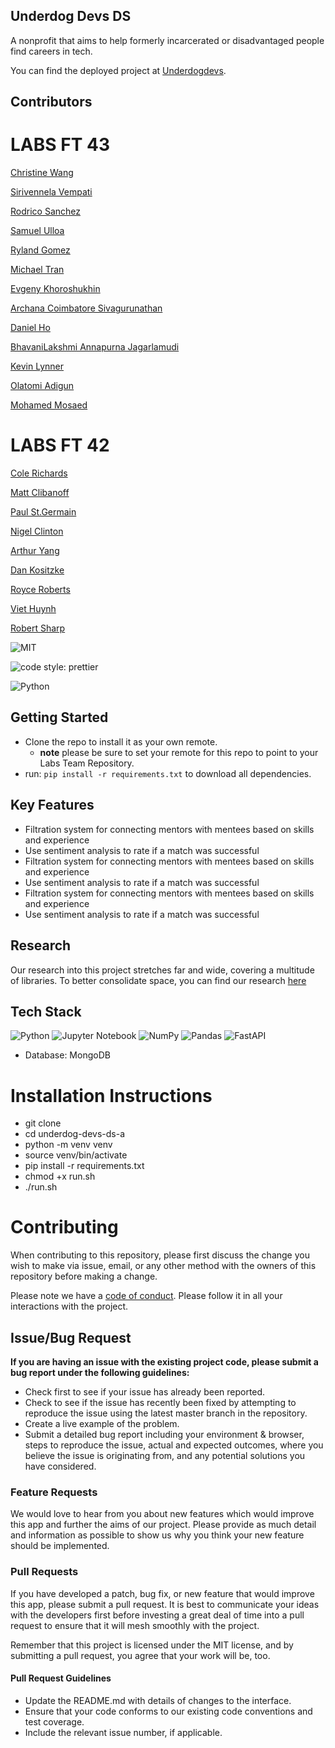 ## Underdog Devs DS

A nonprofit that aims to help formerly incarcerated or disadvantaged people find careers in tech.

You can find the deployed project at [Underdogdevs](https://www.underdogdevs.org/).

## Contributors

# LABS FT 43
[Christine Wang](https://github.com/ChristineWangcy)

[Sirivennela Vempati](https://github.com/sirivennelavempati)

[Rodrico Sanchez](https://github.com/rodricobsanchez)

[Samuel Ulloa](https://github.com/ulloa)

[Ryland Gomez](https://github.com/RylandGomez)

[Michael Tran](https://github.com/mktran0417)

[Evgeny Khoroshukhin](https://github.com/ev-horrosh)

[Archana Coimbatore Sivagurunathan](https://github.com/archana062031)

[Daniel Ho](https://github.com/djho57)

[BhavaniLakshmi Annapurna Jagarlamudi](https://github.com/Annapurnaj91)

[Kevin Lynner](https://github.com/LynnerKevin)

[Olatomi Adigun](https://github.com/OlatomiAdigun)

[Mohamed Mosaed](https://github.com/mohamedmosaed)

# LABS FT 42

[Cole Richards](https://github.com/Cole-Richards)

[Matt Clibanoff](https://github.com/mattclibanoff)

[Paul St.Germain](https://github.com/paulstgermain)

[Nigel Clinton](https://github.com/NigelClinton)

[Arthur Yang](https://github.com/sysgear)

[Dan Kositzke](https://github.com/dankositzke)

[Royce Roberts](https://github.com/jinjahninjah)

[Viet Huynh](https://github.com/nhockcuncon77) 

[Robert Sharp](https://github.com/BrokenShell)  


![MIT](https://img.shields.io/packagist/l/doctrine/orm.svg)  

![code style: prettier](https://img.shields.io/badge/code_style-prettier-ff69b4.svg?style=flat-square) 

![Python](https://img.shields.io/pypi/pyversions/VS)


## Getting Started
- Clone the repo to install it as your own remote.
  - **note** please be sure to set your remote for this repo to point to your Labs Team Repository.
- run: `pip install -r requirements.txt` to download all dependencies.

## Key Features

- Filtration system for connecting mentors with mentees based on skills and experience
- Use sentiment analysis to rate if a match was successful
- Filtration system for connecting mentors with mentees based on skills and experience
- Use sentiment analysis to rate if a match was successful
- Filtration system for connecting mentors with mentees based on skills and experience
- Use sentiment analysis to rate if a match was successful

## Research
Our research into this project stretches far and wide, covering a multitude of libraries. To better consolidate space, you can find our research [here](https://github.com/BloomTech-Labs/underdog-devs-ds-a/tree/main/notebooks)

## Tech Stack

![Python](https://img.shields.io/badge/python-3670A0?style=for-the-badge&logo=python&logoColor=ffdd54)
![Jupyter Notebook](https://img.shields.io/badge/jupyter-%23FA0F00.svg?style=for-the-badge&logo=jupyter&logoColor=white)
![NumPy](https://img.shields.io/badge/numpy-%23013243.svg?style=for-the-badge&logo=numpy&logoColor=white)
![Pandas](https://img.shields.io/badge/pandas-%23150458.svg?style=for-the-badge&logo=pandas&logoColor=white)
![FastAPI](https://img.shields.io/badge/FastAPI-005571?style=for-the-badge&logo=fastapi)
- Database: MongoDB

# Installation Instructions

- git clone <DS Repo URL>
- cd underdog-devs-ds-a
- python -m venv venv
- source venv/bin/activate
- pip install -r requirements.txt
- chmod +x run.sh
- ./run.sh

# Contributing

When contributing to this repository, please first discuss the change you wish to make via issue, email, or any other method with the owners of this repository before making a change.

Please note we have a [code of conduct](./CODE_OF_CONDUCT.md). Please follow it in all your interactions with the project.

## Issue/Bug Request

**If you are having an issue with the existing project code, please submit a bug report under the following guidelines:**

- Check first to see if your issue has already been reported.
- Check to see if the issue has recently been fixed by attempting to reproduce the issue using the latest master branch in the repository.
- Create a live example of the problem.
- Submit a detailed bug report including your environment & browser, steps to reproduce the issue, actual and expected outcomes, where you believe the issue is originating from, and any potential solutions you have considered.

### Feature Requests

We would love to hear from you about new features which would improve this app and further the aims of our project. Please provide as much detail and information as possible to show us why you think your new feature should be implemented.

### Pull Requests

If you have developed a patch, bug fix, or new feature that would improve this app, please submit a pull request. It is best to communicate your ideas with the developers first before investing a great deal of time into a pull request to ensure that it will mesh smoothly with the project.

Remember that this project is licensed under the MIT license, and by submitting a pull request, you agree that your work will be, too.

#### Pull Request Guidelines

- Update the README.md with details of changes to the interface.
- Ensure that your code conforms to our existing code conventions and test coverage.
- Include the relevant issue number, if applicable.
